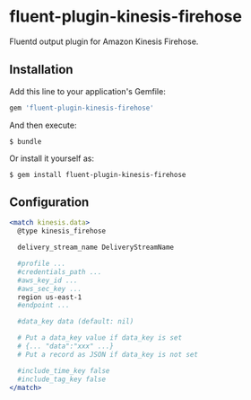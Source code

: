 # fluent-plugin-kinesis-firehose

Fluentd output plugin for Amazon Kinesis Firehose.

## Installation

Add this line to your application's Gemfile:

```ruby
gem 'fluent-plugin-kinesis-firehose'
```

And then execute:

    $ bundle

Or install it yourself as:

    $ gem install fluent-plugin-kinesis-firehose

## Configuration

```apache
<match kinesis.data>
  @type kinesis_firehose

  delivery_stream_name DeliveryStreamName

  #profile ...
  #credentials_path ...
  #aws_key_id ...
  #aws_sec_key ...
  region us-east-1
  #endpoint ...

  #data_key data (default: nil)

  # Put a data_key value if data_key is set
  # {... "data":"xxx" ...}
  # Put a record as JSON if data_key is not set

  #include_time_key false
  #include_tag_key false
</match>
```
